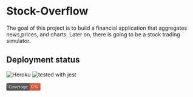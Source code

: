 # Stock-Overflow

The goal of this project is to build a financial application that aggregates news,prices, and charts. Later on, there is going to be a stock trading simulator.


## Deployment status
![Heroku](https://heroku-badge.herokuapp.com/?app=morning-temple-63814)
![tested with jest](https://img.shields.io/badge/tested_with-jest-99424f.svg)


<svg xmlns="http://www.w3.org/2000/svg" xmlns:xlink="http://www.w3.org/1999/xlink" width="90" height="20"><linearGradient id="b" x2="0" y2="100%"><stop offset="0" stop-color="#bbb" stop-opacity=".1"/><stop offset="1" stop-opacity=".1"/></linearGradient><clipPath id="a"><rect width="90" height="20" rx="3" fill="#fff"/></clipPath><g clip-path="url(#a)"><path fill="#555" d="M0 0h61v20H0z"/><path fill="#e05d44" d="M61 0h29v20H61z"/><path fill="url(#b)" d="M0 0h90v20H0z"/></g><g fill="#fff" text-anchor="middle" font-family="DejaVu Sans,Verdana,Geneva,sans-serif" font-size="110"> <text x="315" y="150" fill="#010101" fill-opacity=".3" transform="scale(.1)" textLength="510">Coverage</text><text x="315" y="140" transform="scale(.1)" textLength="510">Coverage</text><text x="745" y="150" fill="#010101" fill-opacity=".3" transform="scale(.1)" textLength="190">0%</text><text x="745" y="140" transform="scale(.1)" textLength="190">0%</text></g> </svg>

